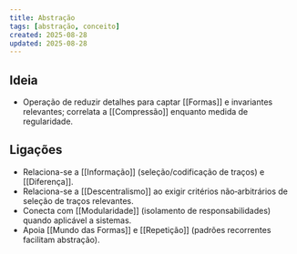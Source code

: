 ```yaml
---
title: Abstração
tags: [abstração, conceito]
created: 2025-08-28
updated: 2025-08-28
---
```


## Ideia
- Operação de reduzir detalhes para captar [[Formas]] e invariantes relevantes; correlata a [[Compressão]] enquanto medida de regularidade.

## Ligações
- Relaciona-se a [[Informação]] (seleção/codificação de traços) e [[Diferença]].
- Relaciona-se a [[Descentralismo]] ao exigir critérios não‑arbitrários de seleção de traços relevantes.
- Conecta com [[Modularidade]] (isolamento de responsabilidades) quando aplicável a sistemas.
- Apoia [[Mundo das Formas]] e [[Repetição]] (padrões recorrentes facilitam abstração).
